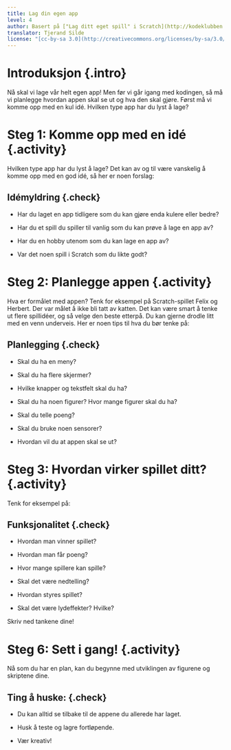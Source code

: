 ```yaml
---
title: Lag din egen app
level: 4
author: Basert på ["Lag ditt eget spill" i Scratch](http://kodeklubben.github.io/scratch/lag_ditt_eget_spill/lag_ditt_eget_spill.html)
translator: Tjerand Silde
license: "[cc-by-sa 3.0](http://creativecommons.org/licenses/by-sa/3.0/)"
---
```


# Introduksjon {.intro}

Nå skal vi lage vår helt egen app! Men før vi går igang med kodingen,
så må vi planlegge hvordan appen skal se ut og hva den skal gjøre.
Først må vi komme opp med en kul idé. Hvilken type app har du lyst å lage?

# Steg 1: Komme opp med en idé {.activity}

Hvilken type app har du lyst å lage? Det kan av og til være vanskelig å
komme opp med en god idé, så her er noen forslag:

##  Idémyldring {.check}

+ Har du laget en app tidligere som du kan gjøre enda kulere eller bedre?

+ Har du et spill du spiller til vanlig som du kan prøve å lage en app av?

+ Har du en hobby utenom som du kan lage en app av?

+ Var det noen spill i Scratch som du likte godt?

# Steg 2: Planlegge appen {.activity}

Hva er formålet med appen? Tenk for eksempel på Scratch-spillet Felix og Herbert.
Der var målet å ikke bli tatt av katten. Det kan være smart å tenke ut
flere spillidéer, og så velge den beste etterpå. Du kan gjerne drodle
litt med en venn underveis. Her er noen tips til hva du bør tenke på:

## Planlegging {.check}

+ Skal du ha en meny?

+ Skal du ha flere skjermer?

+ Hvilke knapper og tekstfelt skal du ha?

+ Skal du ha noen figurer? Hvor mange figurer skal du ha?

+ Skal du telle poeng?

+ Skal du bruke noen sensorer?

+ Hvordan vil du at appen skal se ut?

# Steg 3: Hvordan virker spillet ditt? {.activity}

Tenk for eksempel på:

## Funksjonalitet {.check}

+ Hvordan man vinner spillet?

+ Hvordan man får poeng?

+ Hvor mange spillere kan spille?

+ Skal det være nedtelling?

+ Hvordan styres spillet?

+ Skal det være lydeffekter? Hvilke?

Skriv ned tankene dine!

# Steg 6: Sett i gang! {.activity}

Nå som du har en plan, kan du begynne med utviklingen av figurene og
skriptene dine.

## Ting å huske: {.check}

+ Du kan alltid se tilbake til de appene du allerede har laget.

+ Husk å teste og lagre fortløpende.

+ Vær kreativ!